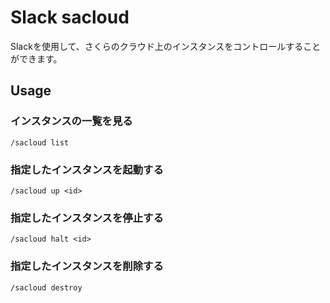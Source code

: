 # Slack sacloud

Slackを使用して、さくらのクラウド上のインスタンスをコントロールすることができます。

## Usage

### インスタンスの一覧を見る

```
/sacloud list
```

### 指定したインスタンスを起動する

```
/sacloud up <id>
```

### 指定したインスタンスを停止する

```
/sacloud halt <id>
```

### 指定したインスタンスを削除する

```
/sacloud destroy
```
